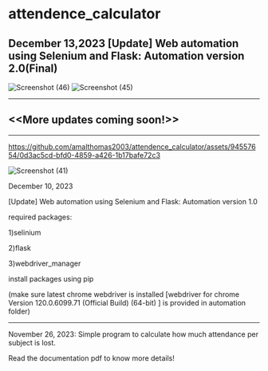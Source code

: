 # attendence_calculator

December 13,2023
[Update] Web automation using Selenium and Flask: Automation version 2.0(Final)
-----------------------------------------------------------------------------------------------------------------------------------------------

![Screenshot (46)](https://github.com/amalthomas2003/attendence_calculator/assets/94557654/fc698471-a51e-4c17-862f-f4500f03c493)
![Screenshot (45)](https://github.com/amalthomas2003/attendence_calculator/assets/94557654/540092d5-c131-4a64-b675-22e6799e9cf3)


-------------------------------------------------------------------------------------------------------------------------------------------------------------
<<More updates coming soon!>>
-------------------------------------------------------------------------------------------------------------------------------------------------------------
-------------------------------------------------------------------------------------------------------------------------------------------------------------











https://github.com/amalthomas2003/attendence_calculator/assets/94557654/0d3ac5cd-bfd0-4859-a426-1b17bafe72c3

![Screenshot (41)](https://github.com/amalthomas2003/attendence_calculator/assets/94557654/afc63c97-7108-4383-b5ac-c1bb97f4bf62)





December 10, 2023


[Update] Web automation using Selenium and Flask: Automation version 1.0


required packages:

1)selinium


2)flask

3)webdriver_manager

                   
install packages using pip

                   
(make sure latest chrome webdriver is installed [webdriver for chrome Version 120.0.6099.71 (Official Build) (64-bit) ] is provided in automation folder)


--------------------------------------------------------------------------------------------------------------------------------------------------------------------


November 26, 2023: Simple program to calculate how much attendance per subject  is lost.



Read the documentation pdf to know more details!
